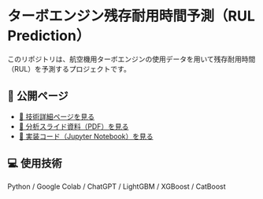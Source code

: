 # ターボエンジン残存耐用時間予測（RUL Prediction）

このリポジトリは、航空機用ターボエンジンの使用データを用いて残存耐用時間（RUL）を予測するプロジェクトです。

## 🔗 公開ページ
<ul>
  <li><a href="https://s-nakamura333.github.io/RUL-prediction/" target="_blank">📘 技術詳細ページを見る</a></li>
  <li><a href="https://github.com/s-nakamura333/RUL-prediction/blob/main/docs/RUL_summary.pdf" target="_blank">📄 分析スライド資料（PDF）を見る</a></li>
  <li><a href="https://github.com/s-nakamura333/RUL-prediction/blob/main/RUL_P_20250123.ipynb" target="_blank">🧪 実装コード（Jupyter Notebook）を見る</a></li>
</ul>

## 💻 使用技術
Python / Google Colab / ChatGPT / LightGBM / XGBoost / CatBoost

